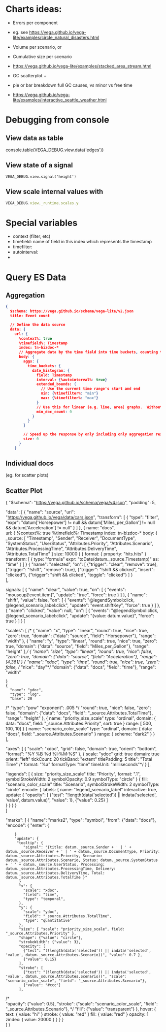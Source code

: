 



# Charts ideas:

- Errors per component
- eg. see https://vega.github.io/vega-lite/examples/circle_natural_disasters.html

- Volume per scenario, or
- Cumulative size per scenario
- https://vega.github.io/vega-lite/examples/stacked_area_stream.html


- GC scatterplot +
- pie or bar breakdown full GC causes, vs minor vs free time 
- https://vega.github.io/vega-lite/examples/interactive_seattle_weather.html


# Debugging from console

## View data as table

   console.table(VEGA_DEBUG.view.data('edges')) 


## View state of a signal

    VEGA_DEBUG.view.signal('height')


## View scale internal values with 

```javascript
VEGA_DEBUG.view._runtime.scales.y
```



# Special variables

  - context (filter, etc)
  - timefield: name of field in this index which represents the timestamp
  - timefilter: 
  - autointerval: 
  - 


# Query ES Data


## Aggregation

```json
{
  $schema: https://vega.github.io/schema/vega-lite/v2.json
  title: Event count

  // Define the data source
  data: {
    url: {
      %context%: true
      %timefield%: Timestamp
      index: tn-bizdoc-*
      // Aggregate data by the time field into time buckets, counting the number of documents in each bucket.
      body: {
        aggs: {
          time_buckets: {
            date_histogram: {
              field: Timestamp
              interval: {%autointerval%: true}
              extended_bounds: {
                // Use the current time range's start and end
                min: {%timefilter%: "min"}
                max: {%timefilter%: "max"}
              }
              // Use this for linear (e.g. line, area) graphs.  Without it, empty buckets will not show up
              min_doc_count: 0
            }
          }
        }

        // Speed up the response by only including only aggregation results, and no individual documents
        size: 0
      }
    }
```


## Individual docs
(eg. for scatter plots)



## Scatter Plot


{
  "$schema": "https://vega.github.io/schema/vega/v4.json",
  "padding": 5,



  "data": [
    {
      "name": "source",
      "url": "https://vega.github.io/vega/data/cars.json",
      "transform": [
        {
          "type": "filter",
          "expr": "datum['Horsepower'] != null && datum['Miles_per_Gallon'] != null && datum['Acceleration'] != null"
        }
      ]
    },
    {
      name: "docs",  
      url: {
        %context%: true
        %timefield%: Timestamp
        index: tn-bizdoc-*
        body: {
          _source: [
            "Timestamp", 
            "Sender", 
            "Receiver", 
            "DocumentType", 
            "SystemStatus", 
            "UserStatus", 
            "Attributes.Priority", 
            "Attributes.Scenario", 
            "Attributes.ProcessingTime", 
            "Attributes.DeliveryTime", 
            "Attributes.TotalTime"
          ] 
          size: 10000
        }
      }
      format: { property: "hits.hits" }
      transform: [
        {
          type: "formula"
          expr: "toDate(datum._source.Timestamp)"
          as: "time"
        }
      ]
    }
    {
      "name": "selected",
      "on": [
        {"trigger": "clear", "remove": true},
        {"trigger": "!shift", "remove": true},
        {"trigger": "!shift && clicked", "insert": "clicked"},
        {"trigger": "shift && clicked", "toggle": "clicked"}
      ]
    }    
  ],

  

  

  signals: [
    {
      "name": "clear", "value": true,
      "on": [
        {
          "events": "mouseup[!event.item]",
          "update": "true",
          "force": true
        }
      ]
    },
    {
      "name": "shift", "value": false,
      "on": [
        {
          "events": "@legendSymbol:click, @legend_scenario_label:click",
          "update": "event.shiftKey",
          "force":  true
        }
      ]
    },
    {
      "name": "clicked", "value": null,
      "on": [
        {
          "events": "@legendSymbol:click, @legend_scenario_label:click",
          "update": "{value: datum.value}",
          "force":  true
        }
      ]
    }
  ]





  "scales": [
/*    {
      "name": "x",
      "type": "linear",
      "round": true,
      "nice": true,
      "zero": true,
      "domain": {"data": "source", "field": "Horsepower"},
      "range": "width"
    },
    {
      "name": "y",
      "type": "linear",
      "round": true,
      "nice": true,
      "zero": true,
      "domain": {"data": "source", "field": "Miles_per_Gallon"},
      "range": "height"
    },*/
    {
      "name": "size",
      "type": "linear",
      "round": true,
      "nice": false,
      "zero": true,
      "domain": {"data": "source", "field": "Acceleration"},
      "range": [4,361]
    }
    {
      "name": "xdoc",
      "type": "time",
      "round": true,
      "nice": true,
      "zero": false,
/*      "nice": "day"*/
      "domain": {"data": "docs", "field": "time"},
      "range": "width"

    }
    {
      "name": "ydoc",
      "type": "log",
      "base": 20
/*      "type": "pow"
      "exponent": .005 */
      "round": true,
      "nice": false,
      "zero": false,
      "domain": {"data": "docs", "field": "_source.Attributes.TotalTime"},
      "range": "height"
    },
    {
      name: "priority_size_scale"
      type: "ordinal",
      domain: { data: "docs", field: "_source.Attributes.Priority", sort: true }
      range: [ 500, 100, 10]
    }
    {
      name: "scenario_color_scale"
      type: "ordinal",
      domain: { data: "docs", field: "_source.Attributes.Scenario" }
      range: { scheme: "dark2" }
    }    
  ],





  "axes": [
    {
      "scale": "xdoc",
      "grid": false,
      "domain": true,
      "orient": "bottom",
      "format": "%Y %B %d %I:%M:%S"
    },
    {
      scale: "ydoc"
      grid: true
      domain: true
      orient: "left"
      tickCount: 20
      tickBand: "extent"
      titlePadding: 5
      title": "Total Time"
/*      format: "%a"
      formatType: "time"
      timeUnit: "milliseconds"*/
    }
  ],




  "legends": [
    {
      size: "priority_size_scale"
      title: "Priority",
      format: ".1",
      symbolStrokeWidth: 2
      symbolOpacity: 0.9
      symbolType: "circle"
    }
    {
      fill: "scenario_color_scale"
      title: "Scenario",
      symbolStrokeWidth: 2
      symbolType: "circle"
      encode: {
        labels: {
          name: "legend_scenario_label"
          interactive: true,
          update: {
            "opacity": [
              {"test": "!length(data('selected')) || indata('selected', 'value', datum.value)", "value": 1},
              {"value": 0.25}
            ]          
          }
        }
      }
    }    
  ]



  "marks": [
    {
      "name": "marks2",
      "type": "symbol",
      "from": {"data": "docs"},
      "encode": {
        "enter": {

        }
        "update": {
         "tooltip": {
            "signal": "{title: datum._source.Sender + ' | ' + datum._source.Receiver + ' | ' + datum._source.DocumentType, Priority: datum._source.Attributes.Priority, Scenario: datum._source.Attributes.Scenario, Status: datum._source.SystemStatus + ' ' + datum._source.UserStatus, Processing: datum._source.Attributes.ProcessingTime, Delivery: datum._source.Attributes.DeliveryTime, Total: datum._source.Attributes.TotalTime }"
          }        
          "x": { 
            "scale": "xdoc", 
            "field": "time", 
            "type": "temporal",
          },
          "y": { 
            "scale": "ydoc", 
            "field": "_source.Attributes.TotalTime", 
            "type": "quantitative"
          },
          "size": { "scale": "priority_size_scale", field: "_source.Attributes.Priority" },
          "shape": {"value": "circle"},
          "strokeWidth": {"value": 3},
          "opacity": [
            {"test": "(!length(data('selected')) || indata('selected', 'value', datum._source.Attributes.Scenario))", "value": 0.7 },
            {"value": 0.15}
          ],
          "stroke": [
            {"test": "(!length(data('selected')) || indata('selected', 'value', datum._source.Attributes.Scenario))", "scale": "scenario_color_scale", "field": "_source.Attributes.Scenario"},
            {"value": "#ccc"}
          ],

/*          
          "opacity": {"value": 0.5},
          "stroke": {"scale": "scenario_color_scale", "field": "_source.Attributes.Scenario"},
*/
          "fill": {"value": "transparent"}
        },
        hover: {
          text: { value: "hi" }
          stroke: { value: "red" }
          fill: { value: "red" }
          opacity: 1
          zindex: { value: 20000 }
        }
      }
    }    
  ]
}

